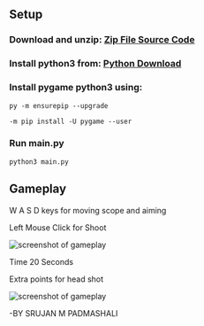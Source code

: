 ## Setup
### Download and unzip:  [Zip File Source Code](https://github.com/nmamit23/HitMan-pygame/archive/refs/tags/code.zip)

### Install python3 from:  [Python Download](https://www.python.org/downloads/windows/)

### Install pygame python3 using: 
```
py -m ensurepip --upgrade

-m pip install -U pygame --user
```

### Run main.py 
```
python3 main.py
```

## Gameplay
W A S D keys for moving scope and aiming

Left Mouse Click for Shoot

![screenshot of gameplay](https://nmamit23.github.io/HitMan-pygame/gameplay1.png)

Time 20 Seconds

Extra points for head shot

![screenshot of gameplay](https://nmamit23.github.io/HitMan-pygame/gameplay2.png)


-BY SRUJAN M PADMASHALI

